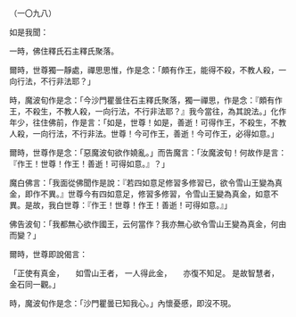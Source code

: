 （一〇九八）

如是我聞：

一時，佛住釋氏石主釋氏聚落。

爾時，世尊獨一靜處，禪思思惟，作是念：「頗有作王，能得不殺，不教人殺，一向行法，不行非法耶？」

時，魔波旬作是念：「今沙門瞿曇住石主釋氏聚落，獨一禪思，作是念：『頗有作王，不殺生，不教人殺，一向行法，不行非法耶？』我今當往，為其說法。」化作年少，往住佛前，作是言：「如是，世尊！如是，善逝！可得作王，不殺生，不教人殺，一向行法，不行非法。世尊！今可作王，善逝！今可作王，必得如意。」

爾時，世尊作是念：「惡魔波旬欲作嬈亂。」而告魔言：「汝魔波旬！何故作是言：『作王！世尊！作王！善逝！可得如意。』？」

魔白佛言：「我面從佛聞作是說：『若四如意足修習多修習已，欲令雪山王變為真金，即作不異。』世尊今有四如意足，修習多修習，令雪山王變為真金，如意不異。是故，我白世尊：『作王！世尊！作王！善逝！可得如意。』」

佛告波旬：「我都無心欲作國王，云何當作？我亦無心欲令雪山王變為真金，何由而變？」

爾時，世尊即說偈言：

「正使有真金，　　如雪山王者，
一人得此金，　　亦復不知足。
是故智慧者，　　金石同一觀。」

時，魔波旬作是念：「沙門瞿曇已知我心。」內懷憂慼，即沒不現。




